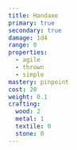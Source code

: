 ```yaml
---
title: Handaxe
primary: true
secondary: true
damage: 1d4
range: 0
properties:
  - agile
  - thrown
  - simple
mastery: pinpoint
cost: 20
weight: 0.1
crafting:
  wood: 2
  metal: 1
  textile: 0
  stone: 0
---
```


